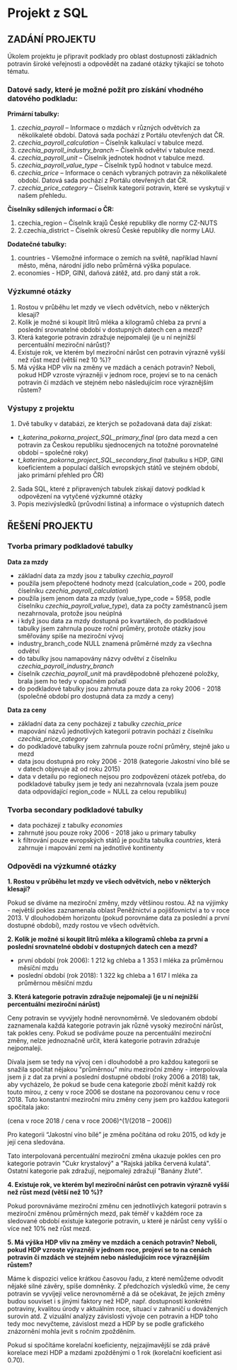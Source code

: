 # Projekt z SQL

## ZADÁNÍ PROJEKTU

Úkolem projektu je připravit podklady pro oblast dostupnosti základních potravin široké veřejnosti a odpovědět na zadané otázky týkající se tohoto tématu.

### Datové sady, které je možné požít pro získání vhodného datového podkladu:

**Primární tabulky:**
1. *czechia_payroll* – Informace o mzdách v různých odvětvích za několikaleté období. Datová sada pochází z Portálu otevřených dat ČR.
2. *czechia_payroll_calculation* – Číselník kalkulací v tabulce mezd.
3. *czechia_payroll_industry_branch* – Číselník odvětví v tabulce mezd.
4. *czechia_payroll_unit* – Číselník jednotek hodnot v tabulce mezd.
5. *czechia_payroll_value_type* – Číselník typů hodnot v tabulce mezd.
6. *czechia_price* – Informace o cenách vybraných potravin za několikaleté období. Datová sada pochází z Portálu otevřených dat ČR.
7. *czechia_price_category* – Číselník kategorií potravin, které se vyskytují v našem přehledu.

**Číselníky sdílených informací o ČR:**
1. czechia_region – Číselník krajů České republiky dle normy CZ-NUTS
2. 2.czechia_district – Číselník okresů České republiky dle normy LAU.

**Dodatečné tabulky:**
1. countries - Všemožné informace o zemích na světě, například hlavní město, měna, národní jídlo nebo průměrná výška populace.
2. economies - HDP, GINI, daňová zátěž, atd. pro daný stát a rok.

### Výzkumné otázky
1. Rostou v průběhu let mzdy ve všech odvětvích, nebo v některých klesají?
2. Kolik je možné si koupit litrů mléka a kilogramů chleba za první a poslední srovnatelné období v dostupných datech cen a mezd?
3. Která kategorie potravin zdražuje nejpomaleji (je u ní nejnižší percentuální meziroční nárůst)?
4. Existuje rok, ve kterém byl meziroční nárůst cen potravin výrazně vyšší než růst mezd (větší než 10 %)?
5. Má výška HDP vliv na změny ve mzdách a cenách potravin? Neboli, pokud HDP vzroste výrazněji v jednom roce, projeví se to na cenách potravin či mzdách ve stejném nebo následujícím roce výraznějším růstem?

### Výstupy z projektu
1. Dvě tabulky v databázi, ze kterých se požadovaná data dají získat:
- *t_katerina_pokorna_project_SQL_primary_final* (pro data mezd a cen potravin za Českou republiku sjednocených na totožné porovnatelné období – společné roky)
- *t_katerina_pokorna_project_SQL_secondary_final* (tabulku s HDP, GINI koeficientem a populací dalších evropských států ve stejném období, jako primární přehled pro ČR)
2. Sada SQL, které z připravených tabulek získají datový podklad k odpovězení na vytyčené výzkumné otázky
3. Popis mezivýsledků (průvodní listina) a informace o výstupních datech

## ŘEŠENÍ PROJEKTU

### Tvorba primary podkladové tabulky
**Data za mzdy**
- základní data za mzdy jsou z tabulky *czechia_payroll*
- použila jsem přepočtené hodnoty mezd (calculation_code = 200, podle číselníku *czechia_payroll_calculation*)
- použila jsem jenom data za mzdy (value_type_code = 5958, podle číselníku *czechia_payroll_value_type*), data za počty zaměstnanců jsem nezahrnovala, protože jsou neúplná
- i když jsou data za mzdy dostupná po kvartálech, do podkladové tabulky jsem zahrnula pouze roční průměry, protože otázky jsou směřovány spíše na meziroční vývoj
- industry_branch_code NULL znamená průměrné mzdy za všechna odvětví
- do tabulky jsou namapovány názvy odvětví z číselníku *czechia_payroll_industry_branch*
- číselník *czechia_payroll_unit* má pravděpodobně přehozené položky, brala jsem ho tedy v opačném pořadí
- do podkladové tabulky jsou zahrnuta pouze data za roky 2006 - 2018 (společné období pro dostupná data za mzdy a ceny)

**Data za ceny**
- základní data za ceny pocházejí z tabulky *czechia_price*
- mapování názvů jednotlivých kategorií potravin pochází z číselníku *czechia_price_category*
- do podkladové tabulky jsem zahrnula pouze roční průměry, stejně jako u mezd
- data jsou dostupná pro roky 2006 - 2018 (kategorie Jakostní víno bílé se v datech objevuje až od roku 2015)
- data v detailu po regionech nejsou pro zodpovězení otázek potřeba, do podkladové tabulky jsem je tedy ani nezahrnovala (vzala jsem pouze data odpovídající region_code = NULL za celou republiku)

### Tvorba secondary podkladové tabulky

- data pocházejí z tabulky *economies*
- zahrnuté jsou pouze roky 2006 - 2018 jako u primary tabulky
- k filtrování pouze evropských států je použita tabulka *countries*, která zahrnuje i mapování zemí na jednotlivé kontinenty 

### Odpovědi na výzkumné otázky

**1. Rostou v průběhu let mzdy ve všech odvětvích, nebo v některých klesají?**

Pokud se díváme na meziroční změny, mzdy většinou rostou. Až na výjimky - největší pokles zaznamenala oblast Peněžnictví a pojišťovnictví a to v roce 2013.
V dlouhodobém horizontu (pokud porovnáme data za poslední a první dostupné období), mzdy rostou ve všech odvětvích.

**2. Kolik je možné si koupit litrů mléka a kilogramů chleba za první a poslední srovnatelné období v dostupných datech cen a mezd?**

- první období (rok 2006): 1 212 kg chleba a 1 353 l mléka za průměrnou měsíční mzdu
- poslední období (rok 2018): 1 322 kg chleba a 1 617 l mléka za průměrnou měsíční mzdu

**3. Která kategorie potravin zdražuje nejpomaleji (je u ní nejnižší percentuální meziroční nárůst)**

Ceny potravin se vyvýjely hodně nerovnoměrně. Ve sledovaném období zaznamenala každá kategorie potravin jak různě vysoký meziroční nárůst, tak pokles ceny. Pokud se podíváme pouze na percentuální meziroční změny, nelze jednoznačně určit, která kategorie potravin zdražuje nejpomaleji.

Dívala jsem se tedy na vývoj cen i dlouhodobě a pro každou kategorii se snažila spočítat nějakou "průměrnou" míru meziroční změny - interpolovala jsem ji z dat za první a poslední dostupné období (roky 2006 a 2018) tak, aby vycházelo, že pokud se bude cena kategorie zboží měnit každý rok touto mírou, z ceny v roce 2006 se dostane na pozorovanou cenu v roce 2018. Tuto konstantní meziroční míru změny ceny jsem pro každou kategorii spočítala jako:

(cena v roce 2018 / cena v roce 2006)^(1/(2018 – 2006))

Pro kategorii “Jakostní víno bílé” je změna počítána od roku 2015, od kdy je její cena sledována.

Tato interpolovaná percentuální meziroční změna ukazuje pokles cen pro kategorie potravin "Cukr krystalový" a "Rajská jablka červená kulatá". Ostatní kategorie pak zdražují, nejpomaleji zdražují "Banány žluté".

**4. Existuje rok, ve kterém byl meziroční nárůst cen potravin výrazně vyšší než růst mezd (větší než 10 %)?**

Pokud porovnáváme meziroční změnu cen jednotlivých kategorií potravin s meziroční změnou průměrných mezd, pak téměř v každém roce za sledované období existuje kategorie potravin, u které je nárůst ceny vyšší o více než 10% než růst mezd.

**5. Má výška HDP vliv na změny ve mzdách a cenách potravin? Neboli, pokud HDP vzroste výrazněji v jednom roce, projeví se to na cenách potravin či mzdách ve stejném nebo následujícím roce výraznějším růstem?**

Máme k dispozici velice krátkou časovou řadu, z které nemůžeme odvodit nějaké silné závěry, spíše domněnky. Z předchozích výsledků víme, že ceny potravin se vyvíjejí velice nerovnoměrně a dá se očekávat, že jejich změny budou souviset i s jinými faktory než HDP, např. dostupností konkrétní potraviny, kvalitou úrody v aktuálním roce, situací v zahraničí u dovážených surovin atd. Z vizuální analýzy závislosti vývoje cen potravin a HDP toho tedy moc nevyčteme, závislost mezd a HDP by se podle grafického znázornění mohla jevit s ročním zpožděním.

Pokud si spočítáme korelační koeficienty, nejzajímavější se zdá právě korelace mezi HDP a mzdami zpožděnými o 1 rok (korelační koeficient asi 0.70).


















